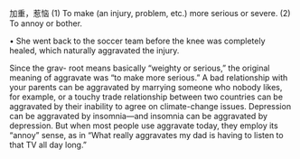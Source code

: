 加重，惹恼
(1) To make (an injury, problem, etc.) more serious or severe. 
(2) To annoy or bother. 

•  She  went  back  to  the  soccer  team  before  the  knee  was  completely  healed,  which  naturally aggravated the injury. 

Since the grav- root means basically “weighty or serious,” the original meaning of aggravate was “to make more serious.” A bad relationship with your parents can be aggravated by marrying someone
who  nobody  likes,  for  example,  or  a  touchy  trade  relationship  between  two  countries  can  be aggravated  by  their  inability  to  agree  on  climate-change  issues.  Depression  can  be  aggravated  by
insomnia—and  insomnia  can  be  aggravated  by  depression.  But  when  most  people  use  aggravate today, they employ its “annoy” sense, as in “What really aggravates my dad is having to listen to that TV all day long.”

